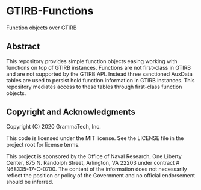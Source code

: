 GTIRB-Functions
===============

Function objects over GTIRB

## Abstract
This repository provides simple function objects easing working with
functions on top of GTIRB instances.  Functions are not first-class in
GTIRB and are not supported by the GTIRB API.  Instead three
sanctioned AuxData tables are used to persist hold function
information in GTIRB instances.  This repository mediates access to
these tables through first-class function objects.

## Copyright and Acknowledgments

Copyright (C) 2020 GrammaTech, Inc.

This code is licensed under the MIT license. See the LICENSE file in
the project root for license terms.

This project is sponsored by the Office of Naval Research, One Liberty
Center, 875 N. Randolph Street, Arlington, VA 22203 under contract #
N68335-17-C-0700.  The content of the information does not necessarily
reflect the position or policy of the Government and no official
endorsement should be inferred.
